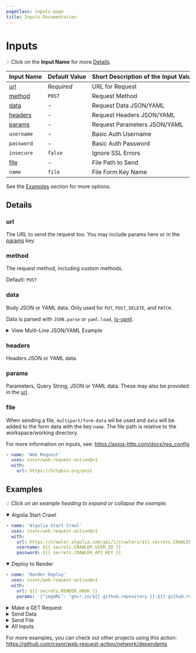 ```yaml
---
pageClass: inputs-page
title: Inputs Documentation
---
```


# Inputs

💡 Click on the **Input Name** for more [Details](#details).

| Input&nbsp;Name            | Default&nbsp;Value | Short&nbsp;Description&nbsp;of&nbsp;the&nbsp;Input&nbsp;Value |
| :------------------------- | :----------------- | :------------------------------------------------------------ |
| [url](#url) <CB />         | _Required_         | URL for Request                                               |
| [method](#method) <CB />   | `POST`             | Request Method                                                |
| [data](#data) <CB />       | -                  | Request Data JSON/YAML                                        |
| [headers](#headers) <CB /> | -                  | Request Headers JSON/YAML                                     |
| [params](#params) <CB />   | -                  | Request Parameters JSON/YAML                                  |
| `username` <CB />          | -                  | Basic Auth Username                                           |
| `password` <CB />          | -                  | Basic Auth Password                                           |
| `insecure` <CB />          | `false`            | Ignore SSL Errors                                             |
| [file](#file) <CB />       | -                  | File Path to Send                                             |
| `name` <CB />              | `file`             | File Form Key Name                                            |

See the [Examples](#examples) section for more options.

## Details

### url <CB /> <Badge type="warning" text="Required" />

The URL to send the request too. You may include params here or in the [params](#params) key.

### method <CB />

The request method, including custom methods.

Default: `POST`

### data <CB />

Body JSON or YAML data. Only used for `PUT`, `POST`, `DELETE`, and `PATCH`.

Data is parsed with `JSON.parse` or `yaml.load`, [js-yaml](https://github.com/nodeca/js-yaml).

<details><summary>View Multi-Line JSON/YAML Example</summary>

```yaml
data: |
  key1: value1
  key2: value2
```

```yaml
data: |
  {
    "key1": "value1",
    "key2": "value2"
  }
```

</details>

### headers <CB />

Headers JSON or YAML data.

### params <CB />

Parameters, Query String, JSON or YAML data. These may also be provided in the [url](#url).

### file <CB />

When sending a file, `multipart/form-data` wil be used and `data` will be added to the form data with the
key `name`. The file path is relative to the workspace/working directory.

For more information on inputs, see: https://axios-http.com/docs/req_config

```yaml
- name: 'Web Request'
  uses: cssnr/web-request-action@v1
  with:
    url: https://httpbin.org/post
```

## Examples

💡 _Click on an example heading to expand or collapse the example._

<details open><summary>Algolia Start Crawl</summary>

```yaml
- name: 'Algolia Start Crawl'
  uses: cssnr/web-request-action@v1
  with:
    url: https://crawler.algolia.com/api/1/crawlers/${{ secrets.CRAWLER_ID }}/reindex
    username: ${{ secrets.CRAWLER_USER_ID }}
    password: ${{ secrets.CRAWLER_API_KEY }}
```

</details>
<details open><summary>Deploy to Render</summary>

```yaml
- name: 'Render Deploy'
  uses: cssnr/web-request-action@v1
  with:
    url: ${{ secrets.RENDER_HOOK }}
    params: '{"imgURL": "ghcr.io/${{ github.repository }}:${{ github.ref_name }}"}'
```

</details>
<details><summary>Make a GET Request</summary>

```yaml
- name: 'Web Request'
  uses: cssnr/web-request-action@v1
  with:
    url: https://httpbin.org/get
    method: 'GET'
```

</details>
<details><summary>Send Data</summary>

```yaml
- name: 'Web Request'
  uses: cssnr/web-request-action@v1
  with:
    url: https://httpbin.org/post
    data: '{"key": "value"}'
```

</details>
<details><summary>Send File</summary>

```yaml
- name: 'Web Request'
  uses: cssnr/web-request-action@v1
  with:
    url: https://httpbin.org/post
    file: path/to/file.txt
```

</details>
<details><summary>All Inputs</summary>

```yaml
- name: 'Web Request'
  uses: cssnr/web-request-action@v1
  with:
    url: https://httpbin.org/post
    method: 'POST'
    data: '{"key": "value"}'
    headers: '{"header": "value"}'
    params: '{"parameter": "value"}'
    username: ${{ secrets.USERNAME }}
    password: ${{ secrets.PASSWORD }}
    insecure: false
    file: path/to/file.txt
    name: file
```

</details>

For more examples, you can check out other projects using this action:  
https://github.com/cssnr/web-request-action/network/dependents

&nbsp;

<!--@include: include/wip.md-->
